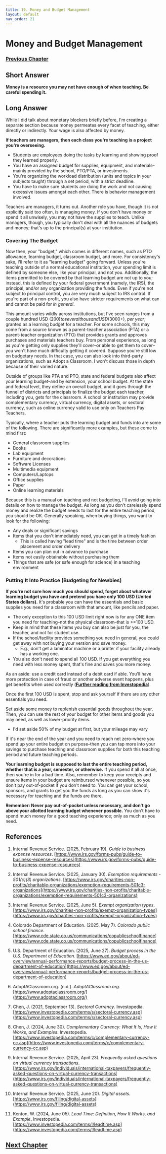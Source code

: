 ```yaml
---
title: 19. Money and Budget Management
layout: default
nav_order: 21
---
```

# Money and Budget Management

### [Previous Chapter](Z018_Maintaining_Your_Health.html)

## **Short Answer**

**Money is a resource you may not have enough of when teaching. Be careful spending it.**

## **Long Answer**

While I did talk about monetary blockers briefly before, I'm creating a separate section because money permeates every facet of teaching, either directly or indirectly. Your wage is also affected by money.

**If teachers are managers, then each class you're teaching is a project you're overseeing.**

- Students are employees doing the tasks by learning and showing proof they learned properly.
- You have an assigned budget for supplies, equipment, and materials–mainly provided by the school, PTO/PTA, or investments.
- You're organizing the workload distribution (units and topics in your subjects taught) through a set period, with a strict deadline.
- You have to make sure students are doing the work and not causing excessive issues amongst each other. There is behavior management involved.

Teachers are managers, it turns out. Another role you have, though it is not explicitly said too often, is managing money. If you don't have money or spend it all unwisely, you may not have the supplies to teach. Unlike managers, though, you typically don't deal with all the nuances of budgets and money; that's up to the principal(s) at your institution.

### **Covering The Budget**
Now then, your "budget," which comes in different names, such as PTO allowance, learning budget, classroom budget, and more. For consistency's sake, I'll refer to it as "learning budget" going forward. Unless you're teaching outside of a normal educational institution, your spending limit is defined by someone else, like your principal, and not you. Additionally, the items permitted to be covered by that learning budget are not up to you; instead, this is defined by your federal government (namely, the IRS), the principal, and/or any organization providing the funds. Even if you're not subject to principal control, you are very much subject to IRS control. If you're part of a non-profit, you also have stricter requirements on what can and cannot be paid for *in general*.

This amount varies wildly across institutions, but I've seen ranges from a couple hundred USD ($200) to several thousand USD ($3000+), *per year*, granted as a learning budget for a teacher. For some schools, this may come from a source known as a parent-teacher association (PTA) or a parent-teacher organization (PTO) that provides grants and approves purchases and materials teachers buy. From personal experience, as long as you're getting only supplies they'll cover–or able to get them to cover–you won't have much difficulty getting it covered. Suppose you're still low on budgetary needs. In that case, you can also look into third-party organizations, such as Adopt a Classroom. I won't discuss those in depth because of their varied nature.

Outside of groups like PTA and PTO, state and federal budgets also affect your learning budget–and by extension, your school budget. At the state and federal level, they define an overall budget, and it goes through the funnel of districts and principals to finalize the budget each teacher, including you, gets for the classroom. A school or institution may provide complementary currency, virtual currency, digital assets, or sectoral currency, such as online currency valid to use only on Teachers Pay Teachers.

Typically, where a teacher puts the learning budget and funds into are some of the following. There are significantly more examples, but these come to mind first:

- General classroom supplies
- Books
- Lab equipment
- Furniture and decorations
- Software Licenses
- Multimedia equipment
- Computers/Laptops
- Office supplies
- Paper
- Online learning materials

Because this is a manual on teaching and not budgeting, I'll avoid going into details on how to manage the budget. As long as you don't carelessly spend money and realize the budget needs to last for the entire teaching period, you should be OK. Generally speaking, when buying things, you want to look for the following:

- Any deals or significant savings
- Items that you don't immediately need, you can get in a timely fashion
  - This is called having "lead time" and is the time between order placement and order delivery
- Items you can plan out in advance to purchase
- Items not easily obtainable without purchasing them
- Things that are safe (or safe enough for science) in a teaching environment

### **Putting It Into Practice (Budgeting for Newbies)**

**If you're not sure how much you should spend, forget about whatever learning budget you have and pretend you have only 100 USD (United States dollars).** It's probable you can have the essentials and basic supplies you need for a classroom with that amount, like pencils and paper. 
- The only exception to this 100 USD limit right now is for any ONE item you need for teaching–not the physical classroom–that is >=100 USD.
- Keep in mind that these items you buy can also be just for you, the teacher, and not for student use.
- If the school/facility provides something you need in general, you could get away with not buying your version and save money.
  - E.g., don't get a laminator machine or a printer if your facility already has a working one. 
- You also don't need to spend all 100 USD. If you get everything you need with less money spent, that's fine and saves you more money.

As an aside: use a credit card instead of a debit card if able. You'll have more protection in case of fraud or another adverse event happens, plus get benefits when used correctly (**[Further reading from Investopedia](https://www.investopedia.com/articles/personal-finance/050214/credit-vs-debit-cards-which-better.asp)**).

Once the first 100 USD is spent, stop and ask yourself if there are any other essentials you need. 

Set aside some money to replenish essential goods throughout the year. Then, you can use the rest of your budget for other items and goods you may need, as well as lower-priority items. 
- I'd set aside 50% of my budget at first, but your mileage may vary 

If it's near the end of the year and you need to reach net zero–where you spend up your entire budget on purpose–then you can tap more into your savings to purchase teaching and classroom supplies for both this teaching period and future teaching periods.

**Your learning budget is supposed to last the entire teaching period, whether that is a year, semester, or otherwise.** If you spend it all at once, then you're in for a bad time. Also, remember to keep your receipts and ensure items in your budget are reimbursed whenever possible, so you don't pay out-of-pocket if you don't need to. You can get your school, sponsors, and grants to get you the funds as long as you can show it's necessary for teaching and the funds are there.

**Remember: Never pay out-of-pocket unless necessary, and don't go above your allotted learning budget whenever possible.** You don't have to spend much money for a good teaching experience; only as much as you need.

## References

1. Internal Revenue Service. (2025, February 19). *Guide to business expense resources*. [https://www.irs.gov/forms-pubs/guide-to-business-expense-resources](https://www.irs.gov/forms-pubs/guide-to-business-expense-resources)

2. Internal Revenue Service. (2025, January 30). *Exemption requirements - 501(c)(3) organizations*. [https://www.irs.gov/charities-non-profits/charitable-organizations/exemption-requirements-501c3-organizations](https://www.irs.gov/charities-non-profits/charitable-organizations/exemption-requirements-501c3-organizations)

3. Internal Revenue Service. (2025, June 5). *Exempt organization types*. [https://www.irs.gov/charities-non-profits/exempt-organization-types](https://www.irs.gov/charities-non-profits/exempt-organization-types)

4. Colorado Department of Education. (2025, May 7). *Colorado public school finance*. [https://www.cde.state.co.us/communications/copublicschoolfinance](https://www.cde.state.co.us/communications/copublicschoolfinance)

5. U.S. Department of Education. (2025, June 27). *Budget process in the U.S. Department of Education*. [https://www.ed.gov/about/ed-overview/annual-performance-reports/budget-process-in-the-us-department-of-education](https://www.ed.gov/about/ed-overview/annual-performance-reports/budget-process-in-the-us-department-of-education)

6. AdoptAClassroom.org. (n.d.). *AdoptAClassroom.org*. [https://www.adoptaclassroom.org/](https://www.adoptaclassroom.org/)

7. Chen, J. (2021, September 13). *Sectoral Currency*. Investopedia. [https://www.investopedia.com/terms/s/sectoral-currency.asp](https://www.investopedia.com/terms/s/sectoral-currency.asp)

8. Chen, J. (2024, June 30). *Complementary Currency: What It Is, How It Works, and Examples*. Investopedia. [https://www.investopedia.com/terms/c/complementary-currency-cc.asp](https://www.investopedia.com/terms/c/complementary-currency-cc.asp)

9. Internal Revenue Service. (2025, April 23). *Frequently asked questions on virtual currency transactions*. [https://www.irs.gov/individuals/international-taxpayers/frequently-asked-questions-on-virtual-currency-transactions](https://www.irs.gov/individuals/international-taxpayers/frequently-asked-questions-on-virtual-currency-transactions)

10. Internal Revenue Service. (2025, June 20). *Digital assets*. [https://www.irs.gov/filing/digital-assets](https://www.irs.gov/filing/digital-assets)

11. Kenton, W. (2024, June 05). *Lead Time: Definition, How It Works, and Example*. Investopedia. [https://www.investopedia.com/terms/l/leadtime.asp](https://www.investopedia.com/terms/l/leadtime.asp)

## [Next Chapter](Z020_The_Use_Of_AI.html)